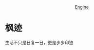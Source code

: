 <p align="center"><a href="https://github.com/tengfei-xy/WhisperingTime/edit/main/README_en.md"> Engine</a></p>

# 枫迹

生活不只是日复一日，更是步步印迹

